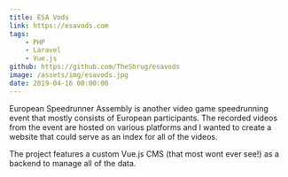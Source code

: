 ```yaml
---
title: ESA Vods
link: https://esavods.com
tags:
    - PHP
    - Laravel
    - Vue.js
github: https://github.com/TheShrug/esavods
image: /assets/img/esavods.jpg
date: 2019-04-16 00:00:00
---
```

European Speedrunner Assembly is another video game speedrunning event that mostly consists of European participants.
The recorded videos from the event are hosted on various platforms and I wanted to create a website that could serve as
an index for all of the videos. 

The project features a custom Vue.js CMS (that most wont ever see!) as a backend to manage all of the data. 
